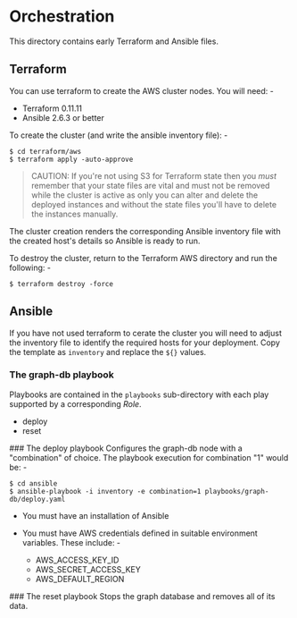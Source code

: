 # Orchestration
This directory contains early Terraform and Ansible files.

## Terraform
You can use terraform to create the AWS cluster nodes. You will need: -

- Terraform 0.11.11
- Ansible 2.6.3 or better

To create the cluster (and write the ansible inventory file): -

    $ cd terraform/aws
    $ terraform apply -auto-approve

>   CAUTION: If you're not using S3 for Terraform state then
    you *must* remember that your state files are vital and must not be
    removed while the cluster is active as only you can alter and delete
    the deployed instances and without the state files you'll have to
    delete the instances manually.

The cluster creation renders the corresponding Ansible inventory file
with the created host's details so Ansible is ready to run.
 
To destroy the cluster, return to the Terraform AWS directory and run
the following: -

    $ terraform destroy -force

## Ansible
If you have not used terraform to cerate the cluster you will need to adjust
the inventory file to identify the required hosts for your deployment.
Copy the template as `inventory` and replace the `${}` values.

### The graph-db playbook
Playbooks are contained in the `playbooks` sub-directory with each play
supported by a corresponding *Role*. 

-   deploy
-   reset

### The deploy playbook
Configures the graph-db node with a "combination" of choice.
The playbook execution for combination "1" would be: -

    $ cd ansible
    $ ansible-playbook -i inventory -e combination=1 playbooks/graph-db/deploy.yaml 

-   You must have an installation of Ansible
-   You must have AWS credentials defined in suitable environment variables.
    These include: -
    
    -   AWS_ACCESS_KEY_ID
    -   AWS_SECRET_ACCESS_KEY
    -   AWS_DEFAULT_REGION

### The reset playbook
Stops the graph database and removes all of its data.
